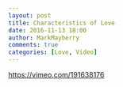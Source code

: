 ```yaml
---
layout: post
title: Characteristics of Love
date: 2016-11-13 18:00
author: MarkMayberry
comments: true
categories: [Love, Video]
---
```

https://vimeo.com/191638176
